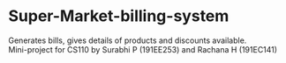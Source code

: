 # Super-Market-billing-system
Generates bills, gives details of products and discounts available.<br>
Mini-project for CS110 by Surabhi P (191EE253) and Rachana H (191EC141)<br>
